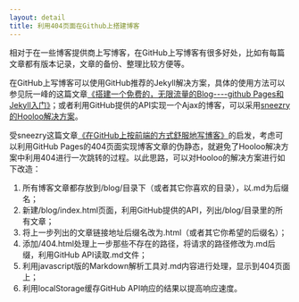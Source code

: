 ```yaml
---
layout: detail
title: 利用404页面在Github上搭建博客
---
```

相对于在一些博客提供商上写博客，在GitHub上写博客有很多好处，比如有每篇文章都有版本记录，文章的备份、整理比较方便等。

在GitHub上写博客可以使用GitHub推荐的Jekyll解决方案，具体的使用方法可以参见阮一峰的这篇文章[《搭建一个免费的，无限流量的Blog----github Pages和Jekyll入门》][1]；或者利用GitHub提供的API实现一个Ajax的博客，可以采用[sneezry的Hooloo解决方案][2]。

受sneezry这篇文章[《在GitHub上按前端的方式舒服地写博客》][3]的启发，考虑可以利用GitHub Pages的404页面实现博客文章的伪静态，就避免了Hooloo解决方案中利用404进行一次跳转的过程。以此思路，可以对Hooloo的解决方案进行如下改造：

1. 所有博客文章都存放到/blog/目录下（或者其它你喜欢的目录），以.md为后缀名；
2. 新建/blog/index.html页面，利用GitHub提供的API，列出/blog/目录里的所有文章；
3. 将上一步列出的文章链接地址后缀名改为.html（或者其它你希望的后缀名）；
4. 添加/404.html处理上一步那些不存在的路径，将请求的路径修改为.md后缀，利用GitHub API读取.md文件；
5. 利用javascript版的Markdown解析工具对.md内容进行处理，显示到404页面上；
6. 利用localStorage缓存GitHub API响应的结果以提高响应速度。


[1]:http://www.ruanyifeng.com/blog/2012/08/blogging_with_jekyll.html
[2]:https://github.com/sneezry/Hooloo
[3]:http://szy.me/q3p
